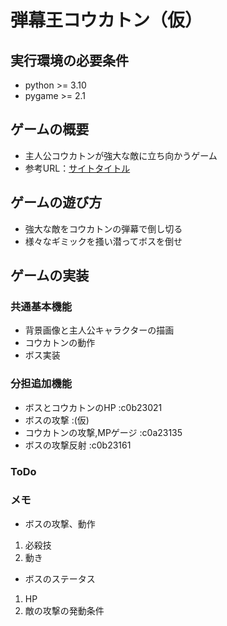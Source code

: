 # 弾幕王コウカトン（仮）

## 実行環境の必要条件
* python >= 3.10
* pygame >= 2.1

## ゲームの概要
* 主人公コウカトンが強大な敵に立ち向かうゲーム
* 参考URL：[サイトタイトル](https://www.hoge.com/)

## ゲームの遊び方
* 強大な敵をコウカトンの弾幕で倒し切る
* 様々なギミックを搔い潜ってボスを倒せ

## ゲームの実装
### 共通基本機能
* 背景画像と主人公キャラクターの描画
* コウカトンの動作
* ボス実装

### 分担追加機能
* ボスとコウカトンのHP   :c0b23021
* ボスの攻撃 :(仮)
* コウカトンの攻撃,MPゲージ :c0a23135
* ボスの攻撃反射 :c0b23161

### ToDo


### メモ
* ボスの攻撃、動作
1. 必殺技
2. 動き
* ボスのステータス
1. HP
2. 敵の攻撃の発動条件

